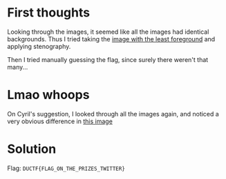# First thoughts
Looking through the images, it seemed like all the images had identical backgrounds. Thus I tried taking the [image with the least foreground](https://twitter.com/DownUnderCTF/status/1433741855930216455) and applying stenography.

Then I tried manually guessing the flag, since surely there weren't that many...

# Lmao whoops
On Cyril's suggestion, I looked through all the images again, and noticed a very obvious difference in [this image](https://twitter.com/DownUnderCTF/status/1436141450509500428)

# Solution
Flag: `DUCTF{FLAG_ON_THE_PRIZES_TWITTER}`
